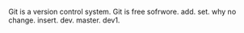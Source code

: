 Git is a version control system.
Git is free sofrwore.
add.
set.
why no change.
insert.
dev.
master.
dev1.
